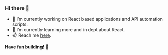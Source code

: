### Hi there 👋

- 🔭 I’m currently working on React based applications and API automation scripts.
- 🌱 I’m currently learning more and in dept about React.
- 📫 Reach me [here](mailto:shashankyadav.1299@gmail.com?subject=[GitHub]%20Source%20Han%20Sans).

**Have fun building!** 🚀

<!--
**yshashanky/yshashanky** is a ✨ _special_ ✨ repository because its `README.md` (this file) appears on your GitHub profile.

Here are some ideas to get you started:

- 🔭 I’m currently working on ...
- 🌱 I’m currently learning ...
- 👯 I’m looking to collaborate on ...
- 🤔 I’m looking for help with ...
- 💬 Ask me about ...
- 📫 How to reach me: ...
- 😄 Pronouns: ...
- ⚡ Fun fact: ...
-->
